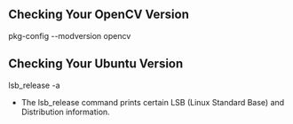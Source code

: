 ## Checking Your OpenCV Version
pkg-config --modversion opencv

## Checking Your Ubuntu Version
lsb_release -a

* The lsb_release command prints certain LSB (Linux Standard Base) and Distribution information.
